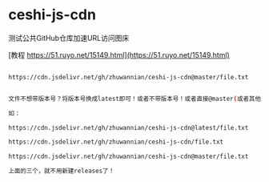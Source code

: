 # ceshi-js-cdn
测试公共GitHub仓库加速URL访问图床


[教程 https://51.ruyo.net/15149.html](https://51.ruyo.net/15149.html)

```sh

https://cdn.jsdelivr.net/gh/zhuwannian/ceshi-js-cdn@master/file.txt


文件不想带版本号？将版本号换成latest即可！或者不带版本号！或者直接@master(或者其他分支名称)！

如：

https://cdn.jsdelivr.net/gh/zhuwannian/ceshi-js-cdn@latest/file.txt

https://cdn.jsdelivr.net/gh/zhuwannian/ceshi-js-cdn/file.txt

https://cdn.jsdelivr.net/gh/zhuwannian/ceshi-js-cdn@master/file.txt

上面的三个，就不用新建releases了！




